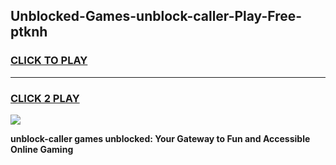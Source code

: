 
## Unblocked-Games-unblock-caller-Play-Free-ptknh
<h3>
<a href="https://premium76.site?title=unblock-caller&ref=23A">CLICK TO PLAY</a></h3>
<hr>

<h3>
<a href="https://premium76.site?title=unblock-caller&ref=23A">CLICK 2 PLAY</a>
  
</h3>

<a href="https://premium76.site?title=unblock-caller&ref=23A"><img src="https://clearcache.store/games.png"></a>


**unblock-caller games unblocked: Your Gateway to Fun and Accessible Online Gaming**
